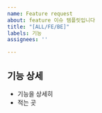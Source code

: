 ```yaml
---
name: Feature request
about: feature 이슈 템플릿입니다
title: "[ALL/FE/BE]"
labels: 기능
assignees: ''

---
```


## 기능 상세
- 기능을 상세히
- 적는 곳
